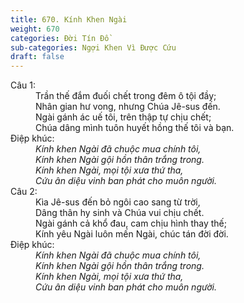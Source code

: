 ```yaml
---
title: 670. Kính Khen Ngài
weight: 670
categories: Đời Tín Đồ
sub-categories: Ngợi Khen Vì Được Cứu
draft: false
---
```

<dl><dt>Câu 1:</dt><dd data-verse="1">Trần thế đắm đuối chết trong đêm ô tội đầy; <br/>Nhân gian hư vong, nhưng Chúa Jê-sus đến. <br/>Ngài gánh ác uế tôi, trên thập tự chịu chết; <br/>Chúa dâng mình tuôn huyết hồng thế tôi và bạn. </dd><dt>Điệp khúc:</dt><dd data-chorus="1"><em>Kính khen Ngài đã chuộc mua chính tôi, <br/>Kính khen Ngài gội hồn thân trắng trong. <br/>Kính khen Ngài, mọi tội xưa thứ tha, <br/>Cứu ân diệu vinh ban phát cho muôn người. </em></dd><dt>Câu 2:</dt><dd data-verse="2">Kìa Jê-sus đến bỏ ngôi cao sang từ trời, <br/>Dâng thân hy sinh và Chúa vui chịu chết. <br/>Ngài gánh cả khổ đau, cam chịu hình thay thế; <br/>Kính yêu Ngài luôn mến Ngài, chúc tán đời đời. </dd><dt>Điệp khúc:</dt><dd data-chorus="1"><em>Kính khen Ngài đã chuộc mua chính tôi, <br/>Kính khen Ngài gội hồn thân trắng trong. <br/>Kính khen Ngài, mọi tội xưa thứ tha, <br/>Cứu ân diệu vinh ban phát cho muôn người. </em></dd></dl>
